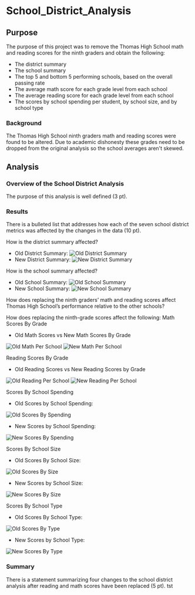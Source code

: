 # School_District_Analysis
## Purpose
The purpose of this project was to remove the Thomas High School math and reading scores for the ninth graders and obtain the following:
* The district summary
* The school summary
* The top 5 and bottom 5 performing schools, based on the overall passing rate
* The average math score for each grade level from each school
* The average reading score for each grade level from each school
* The scores by school spending per student, by school size, and by school type

### Background
The Thomas High School ninth graders math and reading scores were found to be altered. Due to academic dishonesty these grades need to be dropped from the original analysis so the school averages aren't skewed.

## Analysis


### Overview of the School District Analysis
The purpose of this analysis is well defined (3 pt).

### Results
There is a bulleted list that addresses how each of the seven school district metrics was affected by the changes in the data (10 pt).

How is the district summary affected?

* Old District Summary:
![Old District Summary](Analysis/OldDistrictSummary.png)
* New District Summary:
![New District Summary](Analysis/NewDistrictSummary.png)

How is the school summary affected?
* Old School Summary:
![Old School Summary](Analysis/OldSchoolSummary.png)
* New School Summary:
![New School Summary](Analysis/NewSchoolSummary.png)

How does replacing the ninth graders’ math and reading scores affect Thomas High School’s performance relative to the other schools?

How does replacing the ninth-grade scores affect the following:
Math Scores By Grade
* Old Math Scores vs New Math Scores By Grade

![Old Math Per School](Analysis/OldMathPerSchool.png) ![New Math Per School](Analysis/NewMathPerSchool.png)

Reading Scores By Grade
* Old Reading Scores vs New Reading Scores by Grade

![Old Reading Per School](Analysis/OldReadingPerSchool.png) ![New Reading Per School](Analysis/NewReadingPerSchool.png)



Scores By School Spending

* Old Scores by School Spending:

![Old Scores By Spending](Analysis/OldScoresBySpending.png)

* New Scores by School Spending:

![New Scores By Spending](Analysis/NewScoreBySpend.png)

Scores By School Size

* Old Scores By School Size:

![Old Scores By Size](Analysis/OldScoresBySize.png)

* New Scores by School Size:

![New Scores By Size](Analysis/NewScoreBySize.png)

Scores By School Type

* Old Scores By School Type:

![Old Scores By Type](Analysis/OldScoresByType.png)

* New Scores by School Type:

![New Scores By Type](Analysis/NewScoreByType.png)


### Summary
There is a statement summarizing four changes to the school district analysis after reading and math scores have been replaced (5 pt). tst
